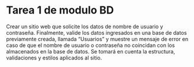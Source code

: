# Tarea 1 de modulo BD
Crear un sitio web que solicite los datos de nombre de usuario y contraseña. Finalmente, valide los datos ingresados en una base de datos previamente creada, llamada “Usuarios” y muestre un mensaje de error en caso de que el nombre de usuario o contraseña no coincidan con los almacenados en la base de datos. Se tomará en cuenta la estructura, validaciones y estilos aplicados al sitio.
